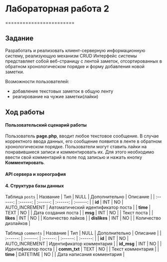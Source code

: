 # Лабораторная работа 2
========================
## Задание

Разработать и реализовать клиент-серверную информационную систему, реализующую механизм CRUD
Интерфейс системы представляет собой веб-страницу с лентой заметок, отсортированных в обратном хронологическом порядке и форму добавления новой заметки.

Возможности пользователей:
- добавление текстовых заметок в общую ленту
- реагирование на чужие заметки(лайки)

## Ход работы

#### Пользовательский сценарий работы 
Пользователь  **page.php**, вводит любое текстовое сообщение. В случае корректного ввода данных, его сообщение появится в ленте в обратном хронологическом порядке. 
Пользователи могут ставить лайки на понравившиеся записи и комментировать их. Для этого необходимо ввести свой комментарий в поле под записью и нажать кнопку **Комментировать**.

####  API сервера и хореография

#### 4. Структура базы данных

 Таблица `posts`
| Название | Тип | NULL | Дополнительно | Описание |
| :------: | :------: | :------: | :------: | :------: |
| **id** | INT  | NO | AUTO_INCREMENT | Автоматический идентификатор поста |
| **time** | TEXT | NO | | Дата создания поста |
| **msg** | INT | NO | | Текст поста |
| **likes** | INT | NO | | Количество лайков |
| **dislikes** | INT | NO | | Количество дизлайков |

Таблица `comments`
| Название | Тип | NULL | Дополнительно | Описание |
| :------: | :------: | :------: | :------: | :------: |
| **id** | INT  | NO | AUTO_INCREMENT | Идентификатор комментария |
| **id_msg** | INT  | NO | | Идентификатор поста |
| **comm_txt** | TEXT | NO | | Текст комментария |
| **time** | DATETIME | NO | | Дата написания комментария |
